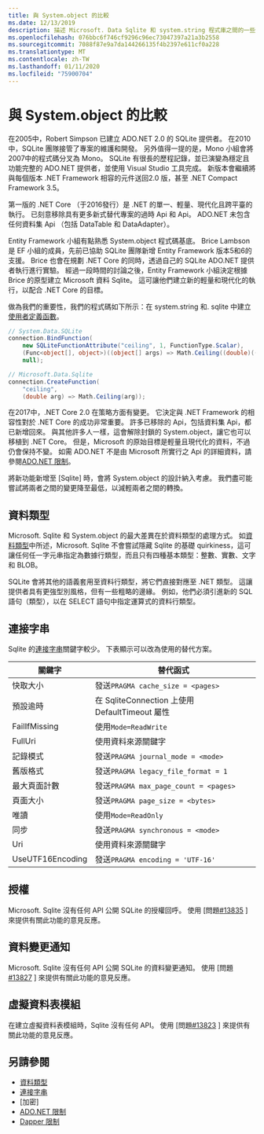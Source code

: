 ```yaml
---
title: 與 System.object 的比較
ms.date: 12/13/2019
description: 描述 Microsoft. Data Sqlite 和 system.string 程式庫之間的一些差異。
ms.openlocfilehash: 076bbc6f746cf9296c96ec73047397a21a3b2558
ms.sourcegitcommit: 7088f87e9a7da144266135f4b2397e611cf0a228
ms.translationtype: MT
ms.contentlocale: zh-TW
ms.lasthandoff: 01/11/2020
ms.locfileid: "75900704"
---
```

# <a name="comparison-to-systemdatasqlite"></a>與 System.object 的比較

在2005中，Robert Simpson 已建立 ADO.NET 2.0 的 SQLite 提供者。 在2010中，SQLite 團隊接管了專案的維護和開發。 另外值得一提的是，Mono 小組會將2007中的程式碼分叉為 Mono。 SQLite 有很長的歷程記錄，並已演變為穩定且功能完整的 ADO.NET 提供者，並使用 Visual Studio 工具完成。 新版本會繼續將與每個版本 .NET Framework 相容的元件送回2.0 版，甚至 .NET Compact Framework 3.5。

第一版的 .NET Core （于2016發行）是 .NET 的單一、輕量、現代化且跨平臺的執行。 已刻意移除具有更多新式替代專案的過時 Api 和 Api。 ADO.NET 未包含任何資料集 Api （包括 DataTable 和 DataAdapter）。

Entity Framework 小組有點熟悉 System.object 程式碼基底。 Brice Lambson 是 EF 小組的成員，先前已協助 SQLite 團隊新增 Entity Framework 版本5和6的支援。 Brice 也會在規劃 .NET Core 的同時，透過自己的 SQLite ADO.NET 提供者執行進行實驗。 經過一段時間的討論之後，Entity Framework 小組決定根據 Brice 的原型建立 Microsoft 資料 Sqlite。 這可讓他們建立新的輕量和現代化的執行，以配合 .NET Core 的目標。

做為我們的重要性，我們的程式碼如下所示：在 system.string 和. sqlite 中建立[使用者定義函數](user-defined-functions.md)。

```csharp
// System.Data.SQLite
connection.BindFunction(
    new SQLiteFunctionAttribute("ceiling", 1, FunctionType.Scalar),
    (Func<object[], object>)((object[] args) => Math.Ceiling((double)((object[])args[1])[0])),
    null);

// Microsoft.Data.Sqlite
connection.CreateFunction(
    "ceiling",
    (double arg) => Math.Ceiling(arg));
```

在2017中，.NET Core 2.0 在策略方面有變更。 它決定與 .NET Framework 的相容性對於 .NET Core 的成功非常重要。 許多已移除的 Api，包括資料集 Api，都已新增回來。 與其他許多人一樣，這會解除封鎖的 System.object，讓它也可以移植到 .NET Core。 但是，Microsoft 的原始目標是輕量且現代化的資料，不過仍會保持不變。 如需 ADO.NET 不是由 Microsoft 所實行之 Api 的詳細資料，請參閱[ADO.NET 限制](adonet-limitations.md)。

將新功能新增至 [Sqlite] 時，會將 System.object 的設計納入考慮。 我們盡可能嘗試將兩者之間的變更降至最低，以減輕兩者之間的轉換。

## <a name="data-types"></a>資料類型

Microsoft. Sqlite 和 System.object 的最大差異在於資料類型的處理方式。 如[資料類型](types.md)中所述，Microsoft. Sqlite 不會嘗試隱藏 Sqlite 的基礎 quirkiness，這可讓任何任一字元串指定為數據行類型，而且只有四種基本類型：整數、實數、文字和 BLOB。

SQLite 會將其他的語義套用至資料行類型，將它們直接對應至 .NET 類型。 這讓提供者具有更強型別風格，但有一些粗略的邊緣。 例如，他們必須引進新的 SQL 語句（類型），以在 SELECT 語句中指定運算式的資料行類型。

## <a name="connection-strings"></a>連接字串

Sqlite 的[連接字串](connection-strings.md)關鍵字較少。 下表顯示可以改為使用的替代方案。

| 關鍵字          | 替代函式                                         |
| ---------------- | --------------------------------------------------- |
| 快取大小       | 發送`PRAGMA cache_size = <pages>`                  |
| 預設逾時  | 在 SqliteConnection 上使用 DefaultTimeout 屬性 |
| FailIfMissing    | 使用`Mode=ReadWrite`                                |
| FullUri          | 使用資料來源關鍵字                         |
| 記錄模式     | 發送`PRAGMA journal_mode = <mode>`                 |
| 舊版格式    | 發送`PRAGMA legacy_file_format = 1`                |
| 最大頁面計數   | 發送`PRAGMA max_page_count = <pages>`              |
| 頁面大小        | 發送`PRAGMA page_size = <bytes>`                   |
| 唯讀        | 使用`Mode=ReadOnly`                                 |
| 同步      | 發送`PRAGMA synchronous = <mode>`                  |
| Uri              | 使用資料來源關鍵字                         |
| UseUTF16Encoding | 發送`PRAGMA encoding = 'UTF-16'`                   |

## <a name="authorization"></a>授權

Microsoft. Sqlite 沒有任何 API 公開 SQLite 的授權回呼。 使用 [問題[#13835](https://github.com/dotnet/efcore/issues/13835) ] 來提供有關此功能的意見反應。

## <a name="data-change-notifications"></a>資料變更通知

Microsoft. Sqlite 沒有任何 API 公開 SQLite 的資料變更通知。 使用 [問題[#13827](https://github.com/dotnet/efcore/issues/13827) ] 來提供有關此功能的意見反應。

## <a name="virtual-table-modules"></a>虛擬資料表模組

在建立虛擬資料表模組時，Sqlite 沒有任何 API。 使用 [問題[#13823](https://github.com/dotnet/efcore/issues/13823) ] 來提供有關此功能的意見反應。

## <a name="see-also"></a>另請參閱

* [資料類型](types.md)
* [連接字串](connection-strings.md)
* [加密][](encryption.md)
* [ADO.NET 限制](adonet-limitations.md)
* [Dapper 限制](dapper-limitations.md)

